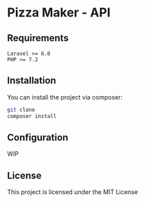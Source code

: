 # Pizza Maker - API



## Requirements 

    Laravel >= 6.0
    PHP >= 7.2

## Installation

You can install the project via composer:

```sh
git clone 
composer install
```

## Configuration

WIP

## License

This project is licensed under the MIT License
